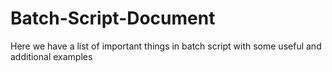 # Batch-Script-Document
Here we have a list of important things in batch script with some useful and additional examples

